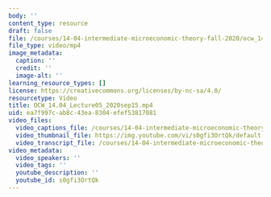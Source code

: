 ```yaml
---
body: ''
content_type: resource
draft: false
file: /courses/14-04-intermediate-microeconomic-theory-fall-2020/ocw_1404_lecture05_2020sep15_360p_16_9.mp4
file_type: video/mp4
image_metadata:
  caption: ''
  credit: ''
  image-alt: ''
learning_resource_types: []
license: https://creativecommons.org/licenses/by-nc-sa/4.0/
resourcetype: Video
title: OCW_14.04_Lecture05_2020sep15.mp4
uid: ea7f997c-ab8c-43ea-8304-efef53817081
video_files:
  video_captions_file: /courses/14-04-intermediate-microeconomic-theory-fall-2020/1pRLQC4WOuVtTh-_J17V-PEDomSCI0j_A_transcript.webvtt
  video_thumbnail_file: https://img.youtube.com/vi/s0gfi3OrtQk/default.jpg
  video_transcript_file: /courses/14-04-intermediate-microeconomic-theory-fall-2020/1pRLQC4WOuVtTh-_J17V-PEDomSCI0j_A_transcript.pdf
video_metadata:
  video_speakers: ''
  video_tags: ''
  youtube_description: ''
  youtube_id: s0gfi3OrtQk
---
```


